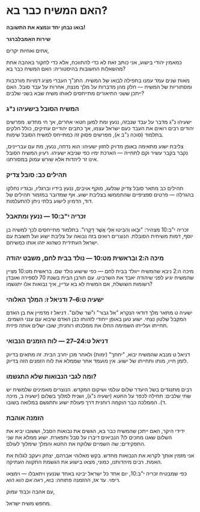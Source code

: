 # האם המשיח כבר בא?

**בואו נבחן יחד ונמצא את התשובה!**

**שירות האמבלברגר**

אחים ואחיות יקרים,

כמאמין יהודי בישוע, אני כותב זאת לא כדי להתווכח, אלא כדי לחקור באהבה אחת מהשאלות החשובות בהיסטוריה: האם המשיח כבר בא?

מאות שנים עמד עמנו בתפילה לבואו של המשיח. התנ"ך העברי מציג דמויות מורכבות ומסתוריות של המשיח — חלק מהן מדברות על מלך מנצח, אחרות על עבד סובל. האם ייתכן ששני התיאורים מתייחסים לאותו משיח שבא בשני שלבים?

### המשיח הסובל בישעיהו נ"ג

ישעיהו נ"ג מדבר על עבד שנבזה, ננעץ ומת למען חטאי אחרים, אך חי מחדש. מפרשים יהודים רבים רואים את העבד כעם ישראל עצמו, אך כתבים יהודיים עתיקים, כולל חלקים בתלמוד (סוכה נ"ב א), מפרשים פסוק זה כמתייחס למשיח הסובל שימות.

צליבת ישוע מתאימה באופן מדויק לחזון ישעיהו: הוא נדחה, ננעץ, מת עם עבריינים, נקבר בקבר עשיר וקם לתחייה — הארכת ימיו כפי שניבא ישעיהו. רעיון המשיח הסובל אינו זר ליהדות אלא שורש עמוק במסורתנו.

### תהילים כב: סובל צדיק

תהילים כב מתאר סובל צדיק שנלעג, מוקף אויבים, ננעץ בידיו וברגליו, ובגדיו נחלקו בהגרלה — פרטים ספציפיים שהתממשו בצליבת ישוע. אף שמדובר במזמור תהילים של דוד, הדמיון לישוע בלתי ניתן להתעלמות.

### זכריה י"ב:10 — ננעץ ומתאבל

זכריה י"ב:10 מצהיר: "וּבָאוּ וְהִבִּיטוּ אֵלַי אֲשֶׁר דָּקָרוּ". בתלמוד מתייחסים לכך למשיח בן יוסף, דמות משיחית הסובלת. הנוצרים רואים בזה נבואה על צליבת ישוע ועל תשובת עם ישראל העתידית כשהוא יזהו אותו כמשיחם.

### מיכה ה:2 ובראשית מט:10 — נולד בבית לחם, משבט יהודה

מיכה ה:2 ניבא שהמשיח ייוולד בבית לחם — כפי שישוע נולד שם. בראשית מט:10 מציין שהמשיח יגיע לפני שיהודה יאבד את השרביט. עם חורבן הבית בשנת 70 לספירה ואובדן רשומות השושלת, אם המשיח לא בא עדיין, איך נבואות אלו יתגשמו?

### ישעיה ט:6–7 ודניאל ז: המלך האלוהי

ישעיה ט מתאר מלך דודאי הנקרא "אל גבור" ו"שר שלום". דניאל ז מדמיין את בן האדם המקבל שלטון נצחי. ישוע טען באופן ייחודי לזהותו כבן האדם שיבוא עם ענני השמים. תחייתו ועלייתו השמימה החלו את ממלכתו רוחנית; שובו ישלים אותה פיזית.

### דניאל ט:24–27 — לוח הזמנים הנבואי

דניאל ט מנבא שהמשיח יבוא, "יחתך" (ימות) ולאחר מכן יחרב הבית. זה מתאים בדיוק לזמן חייו, מותו ותחייתו של ישוע. אין מועמד אחר שממלא את לוח הזמנים הזה בדיוק.

### ומה לגבי הנבואות שלא התגשמו?

רבים מתנגדים בשל היעדר שלום עולמי ושיקום המקדש. הנוצרים מאמינים שלמשיח יש שתי שלבים: תחילה לכפר על החטא (ישעיה נ"ג), ושנית למלוך בשלום (ישעיה ב, מיכה ד). הממלכה כבר הוקמה רוחנית דרך פעולת ישוע ותתגשם במלואה בשובו.

### הזמנה אוהבת

ידידי היקר, האם ייתכן שהמשיח כבר בא, הגשים את נבואות הסבל, וששובו יביא את השלום שאנו מחכים לו? הנביאים דיברו על סבל ותפארת. ישוע ממלא את שני התפקידים: שה השמיים שלוקח את החטא והמלך שימלוך לעולם.

אני מזמין אותך לקרוא את הנבואות מחדש. בקש מאלוהי אברהם, יצחק ויעקב לגלות את האמת. רבים מיהדותנו, כמוני, מצאו בישוע את הגשמת התקווה העתיקה.

כפי שמבטיח זכריה י"ב:10, יום אחד כל ישראל יביטו באחד שננעץ ויתאבלו — וימצאו ריפוי. עד אז, ההזמנה פתוחה: *בוא, ראה אם הוא הוא.*

עם אהבה וכבוד עמוק,

מחפש משיח ישראל.
